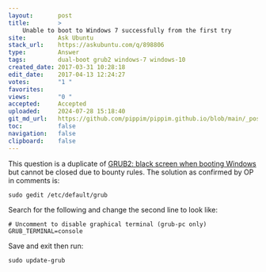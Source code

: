 ```yaml
---
layout:       post
title:        >
    Unable to boot to Windows 7 successfully from the first try
site:         Ask Ubuntu
stack_url:    https://askubuntu.com/q/898806
type:         Answer
tags:         dual-boot grub2 windows-7 windows-10
created_date: 2017-03-31 10:28:18
edit_date:    2017-04-13 12:24:27
votes:        "1 "
favorites:    
views:        "0 "
accepted:     Accepted
uploaded:     2024-07-28 15:18:40
git_md_url:   https://github.com/pippim/pippim.github.io/blob/main/_posts/2017/2017-03-31-Unable-to-boot-to-Windows-7-successfully-from-the-first-try.md
toc:          false
navigation:   false
clipboard:    false
---
```


This question is a duplicate of [GRUB2: black screen when booting Windows][1] but cannot be closed due to bounty rules. The solution as confirmed by OP in comments is:

``` 
sudo gedit /etc/default/grub
```

Search for the following and change the second line to look like:

``` 
# Uncomment to disable graphical terminal (grub-pc only)
GRUB_TERMINAL=console
```

Save and exit then run:

``` 
sudo update-grub
```




  [1]: https://askubuntu.com/questions/536745/grub2-black-screen-when-booting-windows/536757#536757
